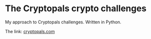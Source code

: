 # The Cryptopals crypto challenges

My approach to Cryptopals challenges. Written in Python.


The link: [cryptopals.com](https://cryptopals.com/)
